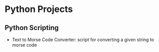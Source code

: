 # Python Projects

## Python Scripting 
- Text to Morse Code Converter: script for converting a given string to morse code
  
